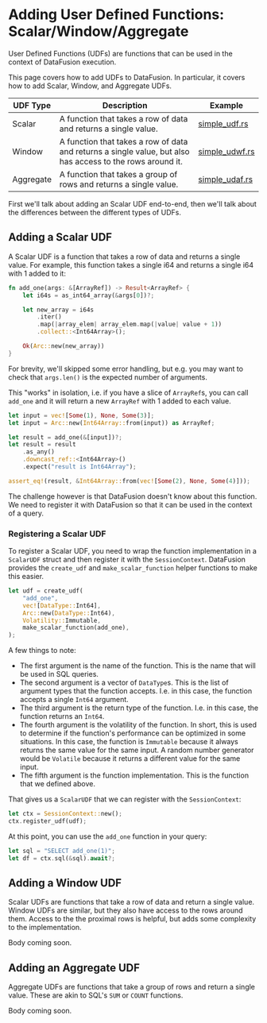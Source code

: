 <!---
  Licensed to the Apache Software Foundation (ASF) under one
  or more contributor license agreements.  See the NOTICE file
  distributed with this work for additional information
  regarding copyright ownership.  The ASF licenses this file
  to you under the Apache License, Version 2.0 (the
  "License"); you may not use this file except in compliance
  with the License.  You may obtain a copy of the License at

    http://www.apache.org/licenses/LICENSE-2.0

  Unless required by applicable law or agreed to in writing,
  software distributed under the License is distributed on an
  "AS IS" BASIS, WITHOUT WARRANTIES OR CONDITIONS OF ANY
  KIND, either express or implied.  See the License for the
  specific language governing permissions and limitations
  under the License.
-->

# Adding User Defined Functions: Scalar/Window/Aggregate

User Defined Functions (UDFs) are functions that can be used in the context of DataFusion execution.

This page covers how to add UDFs to DataFusion. In particular, it covers how to add Scalar, Window, and Aggregate UDFs.

| UDF Type  | Description                                                                                                | Example                                                                                                            |
| --------- | ---------------------------------------------------------------------------------------------------------- | ------------------------------------------------------------------------------------------------------------------ |
| Scalar    | A function that takes a row of data and returns a single value.                                            | [simple_udf.rs](https://github.com/apache/arrow-datafusion/blob/main/datafusion-examples/examples/simple_udf.rs)   |
| Window    | A function that takes a row of data and returns a single value, but also has access to the rows around it. | [simple_udwf.rs](https://github.com/apache/arrow-datafusion/blob/main/datafusion-examples/examples/simple_udwf.rs) |
| Aggregate | A function that takes a group of rows and returns a single value.                                          | [simple_udaf.rs](https://github.com/apache/arrow-datafusion/blob/main/datafusion-examples/examples/simple_udaf.rs) |

First we'll talk about adding an Scalar UDF end-to-end, then we'll talk about the differences between the different types of UDFs.

## Adding a Scalar UDF

A Scalar UDF is a function that takes a row of data and returns a single value. For example, this function takes a single i64 and returns a single i64 with 1 added to it:

<!-- include: library_udfs::add_one -->

```rust
fn add_one(args: &[ArrayRef]) -> Result<ArrayRef> {
    let i64s = as_int64_array(&args[0])?;

    let new_array = i64s
        .iter()
        .map(|array_elem| array_elem.map(|value| value + 1))
        .collect::<Int64Array>();

    Ok(Arc::new(new_array))
}
```

For brevity, we'll skipped some error handling, but e.g. you may want to check that `args.len()` is the expected number of arguments.

This "works" in isolation, i.e. if you have a slice of `ArrayRef`s, you can call `add_one` and it will return a new `ArrayRef` with 1 added to each value.

<!-- include: library_udfs::call_add_one -->

```rust
let input = vec![Some(1), None, Some(3)];
let input = Arc::new(Int64Array::from(input)) as ArrayRef;

let result = add_one(&[input])?;
let result = result
    .as_any()
    .downcast_ref::<Int64Array>()
    .expect("result is Int64Array");

assert_eq!(result, &Int64Array::from(vec![Some(2), None, Some(4)]));
```

The challenge however is that DataFusion doesn't know about this function. We need to register it with DataFusion so that it can be used in the context of a query.

### Registering a Scalar UDF

To register a Scalar UDF, you need to wrap the function implementation in a `ScalarUDF` struct and then register it with the `SessionContext`. DataFusion provides the `create_udf` and `make_scalar_function` helper functions to make this easier.

<!-- include: library_udfs::create_udf -->

```rust
let udf = create_udf(
    "add_one",
    vec![DataType::Int64],
    Arc::new(DataType::Int64),
    Volatility::Immutable,
    make_scalar_function(add_one),
);
```

A few things to note:

- The first argument is the name of the function. This is the name that will be used in SQL queries.
- The second argument is a vector of `DataType`s. This is the list of argument types that the function accepts. I.e. in this case, the function accepts a single `Int64` argument.
- The third argument is the return type of the function. I.e. in this case, the function returns an `Int64`.
- The fourth argument is the volatility of the function. In short, this is used to determine if the function's performance can be optimized in some situations. In this case, the function is `Immutable` because it always returns the same value for the same input. A random number generator would be `Volatile` because it returns a different value for the same input.
- The fifth argument is the function implementation. This is the function that we defined above.

That gives us a `ScalarUDF` that we can register with the `SessionContext`:

<!-- include: library_udfs::register_udf -->

```rust
let ctx = SessionContext::new();
ctx.register_udf(udf);
```

At this point, you can use the `add_one` function in your query:

<!-- include: library_udfs::call_udf -->

```rust
let sql = "SELECT add_one(1)";
let df = ctx.sql(&sql).await?;
```

## Adding a Window UDF

Scalar UDFs are functions that take a row of data and return a single value. Window UDFs are similar, but they also have access to the rows around them. Access to the the proximal rows is helpful, but adds some complexity to the implementation.

Body coming soon.

## Adding an Aggregate UDF

Aggregate UDFs are functions that take a group of rows and return a single value. These are akin to SQL's `SUM` or `COUNT` functions.

Body coming soon.

